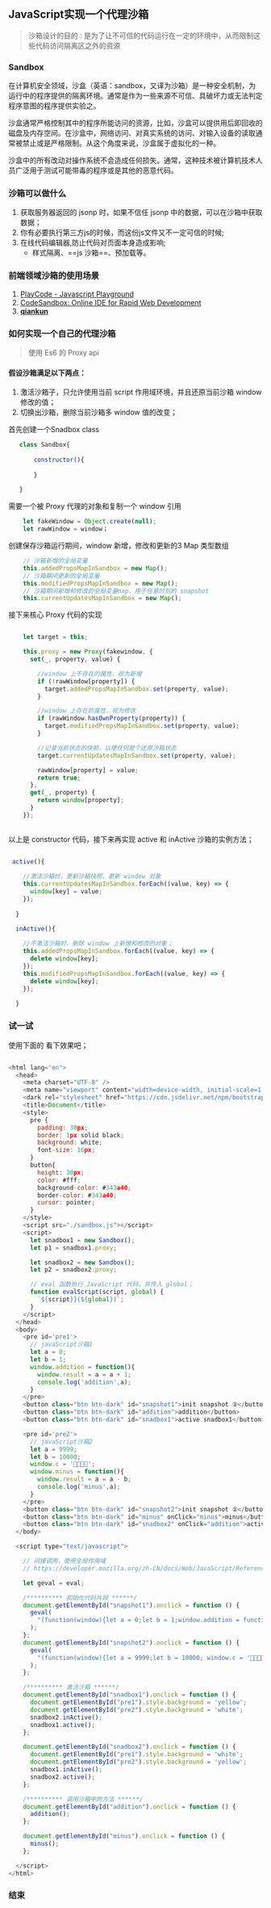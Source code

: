 
## JavaScript实现一个代理沙箱
> 沙箱设计的目的 : 是为了让不可信的代码运行在一定的环境中，从而限制这些代码访问隔离区之外的资源

### Sandbox

在计算机安全领域，沙盒（英语：sandbox，又译为沙箱）是一种安全机制，为运行中的程序提供的隔离环境。通常是作为一些来源不可信、具破坏力或无法判定程序意图的程序提供实验之。

沙盒通常严格控制其中的程序所能访问的资源，比如，沙盒可以提供用后即回收的磁盘及内存空间。在沙盒中，网络访问、对真实系统的访问、对输入设备的读取通常被禁止或是严格限制。从这个角度来说，沙盒属于虚拟化的一种。

沙盒中的所有改动对操作系统不会造成任何损失。通常，这种技术被计算机技术人员广泛用于测试可能带毒的程序或是其他的恶意代码。

### 沙箱可以做什么

1. 获取服务器返回的 jsonp 时，如果不信任 jsonp 中的数据，可以在沙箱中获取数据；
2. 你有必要执行第三方js的时候，而这份js文件又不一定可信的时候;
3. 在线代码编辑器,防止代码对页面本身造成影响;
    - 样式隔离、==js 沙箱==、预加载等。

### 前端领域沙箱的使用场景
1. [PlayCode - Javascript Playground](https://playcode.io/)
2. [CodeSandbox: Online IDE for Rapid Web Development](https://codesandbox.io/)
3. [**qiankun**](https://qiankun.umijs.org/zh)

### 如何实现一个自己的代理沙箱
> 使用 Es6 的 Proxy api


#### 假设沙箱满足以下两点：
1. 激活沙箱子，只允许使用当前 script 作用域环境，并且还原当前沙箱 window 修改的值；
2. 切换出沙箱，删除当前沙箱多 window 值的改变；

首先创建一个Snadbox class

```js
   class Sandbox{
       
       constructor(){
           
       }
       
   } 
```

需要一个被 Proxy 代理的对象和复制一个 window 引用

```js
    let fakeWindow = Object.create(null);
    let rawWindow = window；

```

创建保存沙箱运行期间，window 新增，修改和更新的3 Map 类型数组
```js
    // 沙箱新增的全局变量
    this.addedPropsMapInSandbox = new Map();
    // 沙箱期间更新的全局变量
    this.modifiedPropsMapInSandbox = new Map();
    // 沙箱期间新增和修改的全局变量map，用于任意时刻的 snapshot
    this.currentUpdatesMapInSandbox = new Map();

```

接下来核心 Proxy 代码的实现

```js

    let target = this;

    this.proxy = new Proxy(fakewindow, {
      set(_, property, value) {

        //window 上不存在的属性，视为新增
        if (!rawWindow[property]) {
          target.addedPropsMapInSandbox.set(property, value);
        }

        //window 上存在的属性，视为修改
        if (rawWindow.hasOwnProperty(property)) {
          target.modifiedPropsMapInSandbox.set(property, value);
        }

        //记录当前状态的快照，以便任何是个还原沙箱状态
        target.currentUpdatesMapInSandbox.set(property, value);

        rawWindow[property] = value;
        return true;
      },
      get(_, property) {
        return window[property];
      }
    });
    
```

以上是 constructor 代码，接下来再实现 active 和 inActive 沙箱的实例方法；

```js

 active(){
 
    //激活沙箱时，更新沙箱快照，更新 window 对象
    this.currentUpdatesMapInSandbox.forEach((value, key) => {
      window[key] = value;
    });
    
  }

  inActive(){
  
    //不激活沙箱时，删除 window 上新增和修改的对象；
    this.addedPropsMapInSandbox.forEach((value, key) => {
      delete window[key];
    });
    this.modifiedPropsMapInSandbox.forEach((value, key) => {
      delete window[key];
    });
    
  }

```

### 试一试 

使用下面的  看下效果吧；
```js

<html lang="en">
  <head>
    <meta charset="UTF-8" />
    <meta name="viewport" content="width=device-width, initial-scale=1.0" />
    <dark rel="stylesheet" href="https://cdn.jsdelivr.net/npm/bootstrap@4.5.0/dist/css/bootstrap.min.css" integrity="sha384-9aIt2nRpC12Uk9gS9baDl411NQApFmC26EwAOH8WgZl5MYYxFfc+NcPb1dKGj7Sk" crossorigin="anonymous">
    <title>Document</title>
    <style>
      pre {
        padding: 30px;
        border: 1px solid black;
        background: white;
        font-size: 16px;
      }
      button{
        height: 30px;
        color: #fff;
        background-color: #343a40;
        border-color: #343a40;
        cursor: pointer;
      }
    </style>
    <script src="./sandbox.js"></script>
    <script>
      let snadbox1 = new Sandbox();
      let p1 = snadbox1.proxy;

      let snadbox2 = new Sandbox();
      let p2 = snadbox2.proxy;

      // eval 函数执行 JavaScript 代码，并传入 global；
      function evalScript(script, global) {
        `${script}}(${global})`;
      }
    </script>
  </head>
  <body>
    <pre id='pre1'>
      // javaScript沙箱1
      let a = 0;
      let b = 1;
      window.addition = function(){
        window.result = a = a + 1;
        console.log('addition',a);
      }
    </pre>
    <button class="btn btn-dark" id="snapshot1">init snapshot ②</button>
    <button class="btn btn-dark" id="addition">addition</button>
    <button class="btn btn-dark" id="snadbox1">active snadbox1</button>

    <pre id='pre2'>
      // javaScript沙箱2
      let a = 9999;
      let b = 10000;
      window.c = '💅💅💅💅';
      window.minus = function(){
        window.result = a = a - b;
        console.log('minus',a);
      }
    </pre>
    <button class="btn btn-dark" id="snapshot2">init snapshot ②</button>
    <button class="btn btn-dark" id="minus" onClick="minus">minus</button>
    <button class="btn btn-dark" id="snadbox2" onClick="addition">active snadbox2</button>
  </body>

  <script type="text/javascript">

    // 间接调用，使用全局作用域 
    // https://developer.mozilla.org/zh-CN/docs/Web/JavaScript/Reference/Global_Objects/eval

    let geval = eval;

    /********** 初始化代码片段 ******/
    document.getElementById("snapshot1").onclick = function () {
      geval(
        "(function(window){let a = 0;let b = 1;window.addition = function(){ window.result = a = a + b;console.log('addition',a);}}).bind(p1)(p1)"
      );
    };
    document.getElementById("snapshot2").onclick = function () {
      geval(
        "(function(window){let a = 9999;let b = 10000; window.c = '💅💅💅💅';window.minus = function(){ window.result = a = a - b;console.log('minus',a);}}).bind(p2)(p2)"
      );
    };

    /********** 激活沙箱 ******/
    document.getElementById("snadbox1").onclick = function () {
      document.getElementById("pre1").style.background = 'yellow';
      document.getElementById("pre2").style.background = 'white';
      snadbox2.inActive();
      snadbox1.active();
    };

    document.getElementById("snadbox2").onclick = function () {
      document.getElementById("pre1").style.background = 'white';
      document.getElementById("pre2").style.background = 'yellow';
      snadbox1.inActive();
      snadbox2.active();
    };

    /********** 调用沙箱中的方法 ******/
    document.getElementById("addition").onclick = function () {
      addition();
    };

    document.getElementById("minus").onclick = function () {
      minus();
    };

  </script>
</html>

```

### 结束










